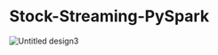# Stock-Streaming-PySpark
![Untitled design3](https://github.com/user-attachments/assets/dff0b5d3-9e46-4537-b35c-f8600c1f5419)
